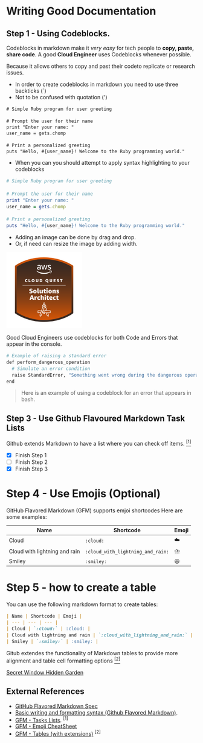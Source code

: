 # Writing Good Documentation


## Step 1 - Using Codeblocks.


Codeblocks in markdown make it *very easy* for tech people to **copy, paste, share code**. A good __Cloud Engineer__ uses Codeblocks whenever possible.

Because it allows others to copy and past their codeto replicate or research issues.


- In order to create codeblocks in markdown you need to use three backticks (`)
- Not to be confused with quotation (')


```
# Simple Ruby program for user greeting

# Prompt the user for their name
print "Enter your name: "
user_name = gets.chomp

# Print a personalized greeting
puts "Hello, #{user_name}! Welcome to the Ruby programming world."
```

- When you can you should attempt to apply syntax highlighting to your codeblocks
  
```ruby
# Simple Ruby program for user greeting

# Prompt the user for their name
print "Enter your name: "
user_name = gets.chomp

# Print a personalized greeting
puts "Hello, #{user_name}! Welcome to the Ruby programming world."
```



- Adding an image can be done by drag and drop.
- Or, if need can resize the image by adding width.

<img width ="200" src="assets/aws-cloud-quest-solutions-architect.png" />


Good Cloud Engineers use codeblocks for both Code and Errors that appear in the console. 

```bash
# Example of raising a standard error
def perform_dangerous_operation
  # Simulate an error condition
  raise StandardError, "Something went wrong during the dangerous operation!"
end
```

> Here is an example of using a codeblock for an error that appears in bash.

## Step 3 - Use Github Flavoured Markdown Task Lists

Github extends Markdown to have a list where you can check off items. [<sup>[1]</sup>](#external-references)

- [x] Finish Step 1
- [ ] Finish Step 2
- [x] Finish Step 3

# Step 4 - Use Emojis (Optional)

GitHub Flavored Markdown (GFM) supports emjoi shortcodes
Here are some examples:

| Name | Shortcode | Emoji |
| --- | --- | --- |
| Cloud | `:cloud:` | :cloud: |
| Cloud with lightning and rain | `:cloud_with_lightning_and_rain:` | :cloud_with_lightning_and_rain: |
| Smiley | `:smiley:` | :smiley: |

# Step 5 - how to create a table

You can use the following markdown format to create tables:

```md
| Name | Shortcode | Emoji |
| --- | --- | --- |
| Cloud | `:cloud:` | :cloud: |
| Cloud with lightning and rain | `:cloud_with_lightning_and_rain:` | :cloud_with_lightning_and_rain: |
| Smiley | `:smiley:` | :smiley: |
```
Gitub extendes the functionality of Markdown tables to provide more alignment and table cell formatting options [<sup>[2]</sup>](#external-references)


[Secret Window Hidden Garden](secret-window/hidden-garden.md)


## External References

- [GitHub Flavored Markdown Spec](https://github.github.com/gfm/#introduction)
- [Basic writing and formatting syntax (Github Flavored Markdown)](https://docs.github.com/en/get-started/writing-on-github/getting-started-with-writing-and-formatting-on-github/basic-writing-and-formatting-syntax#quoting-text).
- [GFM - Tasks Lists](https://docs.github.com/en/get-started/writing-on-github/getting-started-with-writing-and-formatting-on-github/basic-writing-and-formatting-syntax#task-lists). <sup>[1]</sup>
- [GFM - Emoji CheatSheet](https://github.com/ikatyang/emoji-cheat-sheet)
- [GFM - Tables (with extensions)](https://github.github.com/gfm/#tables-extension-) <sup>[2]</sup>
